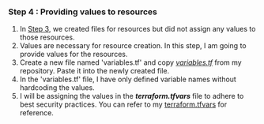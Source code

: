 ### Step 4 : Providing values to resources
1. In [Step 3](https://github.com/mathesh-me/application-deployment-in-aws-terraform/blob/main/resources.md), we created files for resources but did not assign any values to those resources.
2. Values are necessary for resource creation. In this step, I am going to provide values for the resources.
3. Create a new file named 'variables.tf' and copy *[variables.tf](https://github.com/mathesh-me/application-deployment-in-aws-terraform/blob/main/Application%20Deployment/variables.tf)* from my repository. Paste it into the newly created file.
4. In the 'variables.tf' file, I have only defined variable names without hardcoding the values.
5. I will be assigning the values in the ***terraform.tfvars*** file to adhere to best security practices. You can refer to my [terraform.tfvars](https://github.com/mathesh-me/application-deployment-in-aws-terraform/blob/main/Application%20Deployment/terraform.tfvars) for reference.
